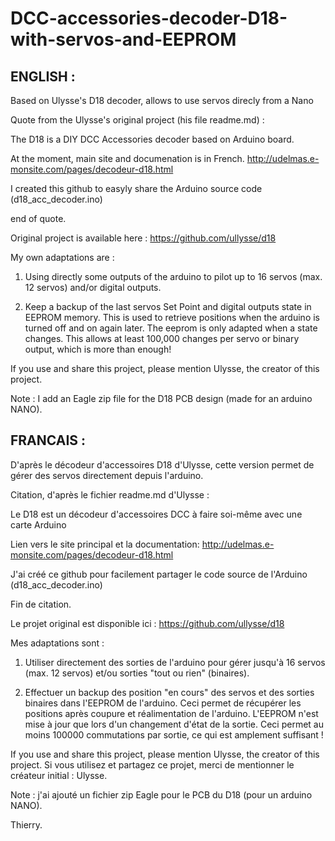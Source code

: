 # DCC-accessories-decoder-D18-with-servos-and-EEPROM
ENGLISH :
-------

Based on Ulysse's D18 decoder, allows to use servos direcly from a Nano

Quote from the Ulysse's original project (his file readme.md) :

  The D18 is a DIY DCC Accessories decoder based on Arduino board.

  At the moment, main site and documenation is in French.
  http://udelmas.e-monsite.com/pages/decodeur-d18.html

  I created this github to easyly share the Arduino source code
  (d18_acc_decoder.ino)

end of quote.

Original project is available here : https://github.com/ullysse/d18

My own adaptations are :

1) Using directly some outputs of the arduino to pilot up to 16 servos (max. 12 servos) and/or digital outputs.

2) Keep a backup of the last servos Set Point and digital outputs state in EEPROM memory. This is used to retrieve positions when the arduino is turned off and on again later.
The eeprom is only adapted when a state changes. This allows at least 100,000 changes per servo or binary output, which is more than enough!

If you use and share this project, please mention Ulysse, the creator of this project.

Note : I add an Eagle zip file for the D18 PCB design (made for an arduino NANO).


FRANCAIS :
--------

D'après le décodeur d'accessoires D18 d'Ulysse, cette version permet de gérer des servos directement depuis l'arduino.

Citation, d'après le fichier readme.md d'Ulysse :

  Le D18 est un décodeur d'accessoires DCC à faire soi-même avec une carte Arduino

  Lien vers le site principal et la documentation:
  http://udelmas.e-monsite.com/pages/decodeur-d18.html

  J'ai créé ce github pour facilement partager le code source de l'Arduino
  (d18_acc_decoder.ino)

Fin de citation.

Le projet original est disponible ici : https://github.com/ullysse/d18

Mes adaptations sont :

1) Utiliser directement des sorties de l'arduino pour gérer jusqu'à 16 servos (max. 12 servos) et/ou sorties "tout ou rien" (binaires).

2) Effectuer un backup des position "en cours" des servos et des sorties binaires dans l'EEPROM de l'arduino. Ceci permet de récupérer les positions après coupure et réalimentation de l'arduino.
L'EEPROM n'est mise à jour que lors d'un changement d'état de la sortie. Ceci permet au moins 100000 commutations par sortie, ce qui est amplement suffisant !

If you use and share this project, please mention Ulysse, the creator of this project.
Si vous utilisez et partagez ce projet, merci de mentionner le créateur initial : Ulysse.

Note : j'ai ajouté un fichier zip Eagle pour le PCB du D18 (pour un arduino NANO).


Thierry.
